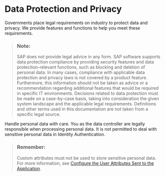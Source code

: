 <!-- loio7a7f3aefeb7a4740b0c1490284a0a626 -->

# Data Protection and Privacy

Governments place legal requirements on industry to protect data and privacy. We provide features and functions to help you meet these requirements.

> ### Note:  
> SAP does not provide legal advice in any form. SAP software supports data protection compliance by providing security features and data protection-relevant functions, such as blocking and deletion of personal data. In many cases, compliance with applicable data protection and privacy laws is not covered by a product feature. Furthermore, this information should not be taken as advice or a recommendation regarding additional features that would be required in specific IT environments. Decisions related to data protection must be made on a case-by-case basis, taking into consideration the given system landscape and the applicable legal requirements. Definitions and other terms used in this documentation are not taken from a specific legal source.

Handle personal data with care. You as the data controller are legally responsible when processing personal data. It is not permitted to deal with sensitive personal data in Identity Authentication.

> ### Remember:  
> Custom attributes must not be used to store sensitive personal data. For more information, see [Configure the User Attributes Sent to the Application](../Operation-Guide/configure-the-user-attributes-sent-to-the-application-d361407.md).

